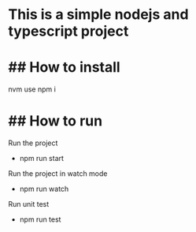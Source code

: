 # This is a simple nodejs and typescript project

# ## How to install
nvm use
npm i 

# ## How to run

Run the project 
- npm run start

Run the project in watch mode
- npm run watch

Run unit test
- npm run test